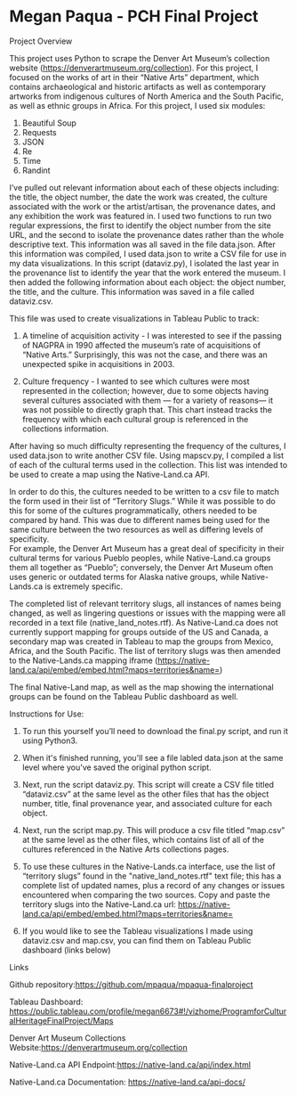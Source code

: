 # Megan Paqua - PCH Final Project

Project Overview

This project uses Python to scrape the Denver Art Museum’s collection website (https://denverartmuseum.org/collection). For this project, I focused on the works of art in their “Native Arts” department, which contains archaeological and historic artifacts as well as contemporary artworks from indigenous cultures of North America and the South Pacific, as well as ethnic groups in Africa.
For this project, I used six modules:
1) Beautiful Soup
2) Requests
3) JSON
4) Re
5) Time
6) Randint

I’ve pulled out relevant information about each of these objects including: the title, the object number, the date the work was created, the culture associated with the work or the artist/artisan, the provenance dates, and any exhibition the work was featured in.  I used two functions to run two regular expressions, the first to identify the object number from the site URL, and the second to isolate the provenance dates rather than the whole descriptive text.
This information was all saved in the file data.json.
After this information was compiled, I used data.json to write a CSV file for use in my data visualizations. In this script (dataviz.py), I isolated the last year in the provenance list to identify the year that the work entered the museum. I then added the following information about each object: the object number, the title, and the culture. This information was saved in a file called dataviz.csv.

This file was used to create visualizations in Tableau Public to track:

   1) A timeline of acquisition activity - I was interested to see if the passing of NAGPRA in 1990 affected the museum’s rate of acquisitions of “Native Arts.”  Surprisingly, this was not the case, and there was an unexpected spike in acquisitions in 2003.
    
   2) Culture frequency - I wanted to see which cultures were most represented in the collection; however, due to some objects having several cultures associated with them — for a variety of reasons— it was not possible to directly graph that. This chart instead tracks the frequency with which each cultural group is referenced in the collections information.

After having so much difficulty representing the frequency of the cultures, I used data.json to write another CSV file. Using mapscv.py, I compiled a list of each of the cultural terms used in the collection. This list was intended to be used to create a map using the Native-Land.ca API.

In order to do this, the cultures needed to be written to a csv file to match the form used in their list of “Territory Slugs.” While it was possible to do this for some of the cultures programmatically, others needed to be compared by hand. This was due to different names being used for the same culture between the two resources as well as differing levels of specificity.  
  For example, the Denver Art Museum has a great deal of specificity in their cultural terms for various Pueblo peoples, while Native-Land.ca groups them all together as “Pueblo”; conversely, the Denver Art Museum often uses generic or outdated terms for Alaska native groups, while Native-Lands.ca is extremely specific.

  The completed list of relevant territory slugs, all instances of names being changed, as well as lingering questions or issues with the mapping were all recorded in a text file (native_land_notes.rtf). As Native-Land.ca does not currently support mapping for groups outside of the US and Canada, a secondary map was created in Tableau to map the groups from Mexico, Africa, and the South Pacific.
The list of territory slugs was then amended to the Native-Lands.ca mapping iframe (https://native-land.ca/api/embed/embed.html?maps=territories&name=)

The final Native-Land map, as well as the map showing the international groups can be found on the Tableau Public dashboard as well.

Instructions for Use:

1) To run this yourself you’ll need to download the final.py script, and run it using Python3.

2) When it's finished running, you'll see a file labled data.json at the same level where you've saved the original python script.

3) Next, run the script dataviz.py. This script will create a CSV file titled “dataviz.csv” at the same level as the other files that has the object number, title, final provenance year, and associated culture for each object.

4) Next, run the script map.py. This will produce a csv file titled “map.csv” at the same level as the other files, which contains list of all of the cultures referenced in the Native Arts collections pages.

5) To use these cultures in the Native-Lands.ca interface, use the list of “territory slugs” found in the "native_land_notes.rtf" text file; this has a complete list of updated names, plus a record of any changes or issues encountered when comparing the two sources. Copy and paste the territory slugs into the Native-Land.ca url: https://native-land.ca/api/embed/embed.html?maps=territories&name=

6) If you would like to see the Tableau visualizations I made using dataviz.csv and map.csv, you can find them on Tableau Public dashboard (links below)

Links

Github repository:https://github.com/mpaqua/mpaqua-finalproject

Tableau Dashboard: https://public.tableau.com/profile/megan6673#!/vizhome/ProgramforCulturalHeritageFinalProject/Maps

Denver Art Museum Collections Website:https://denverartmuseum.org/collection

Native-Land.ca API Endpoint:https://native-land.ca/api/index.html

Native-Land.ca Documentation: https://native-land.ca/api-docs/
